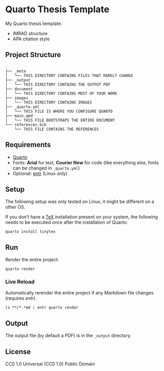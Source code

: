# Quarto Thesis Template

My Quarto thesis template.

- IMRAD structure
- APA citation style

## Project Structure

```
.
├── _meta
│   └── THIS DIRECTORY CONTAINS FILES THAT RARELY CHANGE
├── _output
│   └── THIS DIRECTORY CONTAINS THE OUTPUT PDF
├── document
│   └── THIS DIRECTORY CONTAINS MOST OF YOUR WORK
├── images
│   └── THIS DIRECTORY CONTAINS IMAGES
├── _quarto.yml
│   └── THIS FILE IS WHERE YOU CONFIGURE QUARTO
├── main.qmd
│   └── THIS FILE BOOTSTRAPS THE ENTIRE DOCUMENT
└── references.bib
    └── THIS FILE CONTAINS THE REFERENCES
```

## Requirements

- [Quarto](https://quarto.org/docs/get-started)
- Fonts: **Arial** for text, **Courier New** for code (like everything else, fonts can be changed in `_quarto.yml`)
- Optional: [entr](https://github.com/eradman/entr) (Linux only)

## Setup

The following setup was only tested on Linux, it might be different on a other OS.

If you don't have a [TeX](https://www.latex-project.org/get/#tex-distributions) installation present on your system, the following needs to be executed once after the installation of Quarto:

`quarto install tinytex`

## Run

Render the entire project:

`quarto render`

### Live Reload

Automatically rerender the entire project if any Markdown file changes
(requires *entr*).

`ls **/*.*md | entr quarto render`

## Output

The output file (by default a PDF) is in the `_output` directory.

## License

CC0 1.0 Universal (CC0 1.0) Public Domain
